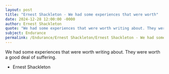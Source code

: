 ```yaml
---
layout: post
title: "Ernest Shackleton - We had some experiences that were worth"
date: 2024-12-28 12:00:00 -0000
author: Ernest Shackleton
quote: "We had some experiences that were worth writing about. They were worth a good deal of suffering."
subject: Endurance
permalink: /Endurance/Ernest Shackleton/Ernest Shackleton - We had some experiences that were worth
---
```


We had some experiences that were worth writing about. They were worth a good deal of suffering.

- Ernest Shackleton

